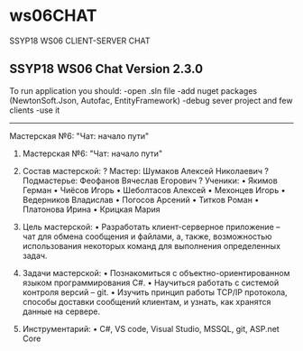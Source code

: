 # ws06CHAT
SSYP18  WS06 CLIENT-SERVER CHAT

SSYP18 WS06 Chat Version 2.3.0
------------------------------

To run application you should:
-open .sln file
-add nuget packages (NewtonSoft.Json, Autofac, EntityFramework)
-debug sever project and few clients
-use it


------------------------------
Мастерская №6: "Чат: начало пути"

1.	Мастерская №6: "Чат: начало пути"

2.	Состав мастерской:
	?	Мастер: Шумаков Алексей Николаевич
	?	Подмастерье: Феофанов Вячеслав Егорович
	?	Ученики:
		•	Якимов Герман
		•	Чиёсов Игорь
		•	Шеболтасов Алексей
		•	Мехонцев Игорь
		•	Ведерников Владислав
		•	Погосов Арсений
		•	Титков Роман
		•	Платонова Ирина
		•	Крицкая Мария

3.	Цель мастерской:
•	Разработать клиент-серверное приложение – чат для обмена сообщения и файлами, а, также, возможностью использования некоторых команд для выполнения определенных задач.

4.	Задачи мастерской:
•	Познакомиться с объектно-ориентированном языком программирования C#.
•	Научиться работать с системой контроля версий – git.
•	Изучить принцип работы TCP/IP протокола, способы доставки сообщений клиентам, и узнать, как хранятся данные на сервере.

5.	Инструментарий:
•	C#, VS code, Visual Studio, MSSQL, git, ASP.net Core
